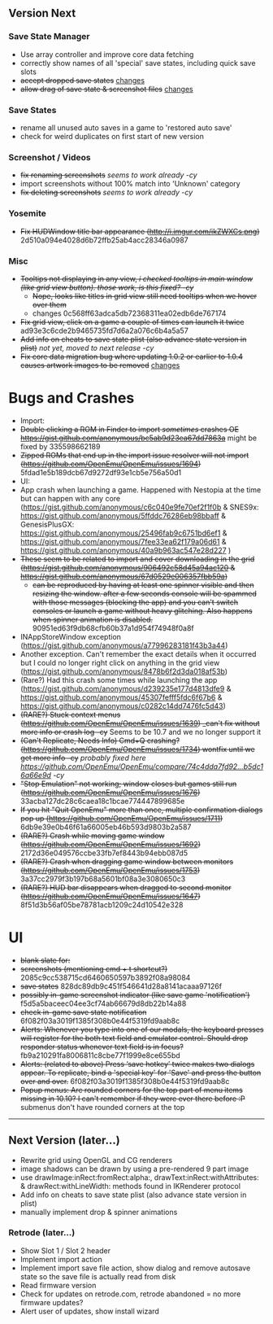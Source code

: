 ## Version Next

### Save State Manager
- Use array controller and improve core data fetching
- correctly show names of all 'special' save states, including quick save slots
- ~~accept dropped save states~~ [changes](https://github.com/OpenEmu/OpenEmu/compare/9b6d377eb4236e504c8dbe6731c5793764b15683...fcd5c9684ae68788dde0cb0243e863523ea3c76b)
- ~~allow drag of save state & screenshot files~~ [changes](https://github.com/OpenEmu/OpenEmu/compare/9b6d377eb4236e504c8dbe6731c5793764b15683...fcd5c9684ae68788dde0cb0243e863523ea3c76b)

### Save States
- rename all unused auto saves in a game to 'restored auto save'
- check for weird duplicates on first start of new version

### Screenshot / Videos
- ~~fix renaming screenshots~~ _seems to work already -cy_
- import screenshots without 100% match into 'Unknown' category
- ~~fix deleting screenshots~~ _seems to work already -cy_

### Yosemite
- ~~Fix HUDWindow title bar appearance (http://i.imgur.com/ikZWXCs.png)~~ 2d510a094e4028d6b72ffb25ab4acc28346a0987

### Misc
- ~~Tooltips not displaying in any view, _i checked tooltips in main window (like grid view button). those work, is this fixed? -cy_~~
    - ~~Nope, looks like titles in grid view still need tooltips when we hover over them~~
    - changes 0c568ff63adca5db72368311ea02edb6de767174
- ~~Fix grid view, click on a game a couple of times can launch it twice~~ ad93e3c6cde2b9465735fd7d6a2a076c6b4a5a57
- ~~Add info on cheats to save state plist (also advance state version in plist)~~ _not yet, moved to next release -cy_
- ~~Fix core data migration bug where updating 1.0.2 or earlier to 1.0.4 causes artwork images to be removed~~ [changes](https://github.com/OpenEmu/OpenEmu/commit/4841dbcb195ae1826f03029590b0029be0a320e6)

# Bugs and Crashes
- Import:
 - ~~Double clicking a ROM in Finder to import *sometimes* crashes OE https://gist.github.com/anonymous/bc5ab9d23ea67dd7863a~~ might be fixed by 335598662189
 - ~~Zipped ROMs that end up in the import issue resolver will not import (https://github.com/OpenEmu/OpenEmu/issues/1694)~~ 5fdad1e5b189dcb67d9272df93e1cb5e756a50d1
- UI:
 - App crash when launching a game. Happened with Nestopia at the time but can happen with any core (https://gist.github.com/anonymous/c6c040e9fe70ef2f1f0b & SNES9x: https://gist.github.com/anonymous/5ffddc76286eb98bbaff & GenesisPlusGX: https://gist.github.com/anonymous/25496fab9c6751bd6ef1 & https://gist.github.com/anonymous/7fee33ea62f179a06d61 & https://gist.github.com/anonymous/40a9b963ac547e28d227 )
 - ~~These seem to be related to import and cover downloading in the grid (https://gist.github.com/anonymous/906492c58d45a94ac120 & https://gist.github.com/anonymous/67d0529e006357fbb59a)~~
    - ~~can be reproduced by having at least one spinner visible and then resizing the window. after a few seconds console will be spammed with those messages (blocking the app) and you can't switch consoles or launch a game without heavy glitching. Also happens when spinner animation is disabled.~~ 90951ed63f9db68cfb60b37a1d954f74948f0a8f
 - INAppStoreWindow exception (https://gist.github.com/anonymous/a77996283181f43b3a44)
 - Another exception. Can't remember the exact details when it occurred but I could no longer right click on anything in the grid view (https://gist.github.com/anonymous/8478b6f2d3da018af53b)
 - (Rare?) Had this crash some times while launching the app (https://gist.github.com/anonymous/d239235e177d4813dfe9 & https://gist.github.com/anonymous/45307fefff5fdc6f67b6 & https://gist.github.com/anonymous/c0282c14dd7476fc5d43)
 - ~~(RARE?) Stuck context menus (https://github.com/OpenEmu/OpenEmu/issues/1639)
 _can't fix without more info or crash log -cy~~ Seems to be 10.7 and we no longer support it
 - ~~(Can't Replicate, Needs Info) Cmd+Q crashing? (https://github.com/OpenEmu/OpenEmu/issues/1734) wontfix until we get more info -cy~~ _probably fixed here https://github.com/OpenEmu/OpenEmu/compare/74c4dda7fd92...b5dc16a66e9d -cy_ 
 - ~~"Stop Emulation” not working; window closes but games still run (https://github.com/OpenEmu/OpenEmu/issues/1676)~~ 33acba127dc28c6caea18c1bcae774447899685e
 - ~~If you hit "Quit OpenEmu" more than once, multiple confirmation dialogs pop up (https://github.com/OpenEmu/OpenEmu/issues/1711)~~ 6db9e39e0b46f61a66005eb46b593d9803b2a587
 - ~~(RARE?) Crash while moving game window (https://github.com/OpenEmu/OpenEmu/issues/1692)~~ 2172d36e049576ccbe33fb7ef8443b94ebb087d5
 - ~~(RARE?) Crash when dragging game window between monitors (https://github.com/OpenEmu/OpenEmu/issues/1753)~~ 3a37cc2979f3b197b68a5601bf08a3e3080650c3
 - ~~(RARE?) HUD bar disappears when dragged to second monitor (https://github.com/OpenEmu/OpenEmu/issues/1647)~~ 8f51d3b56af05be78781acb1209c24d10542e328

# UI
- ~~blank slate for:~~
 - ~~screenshots (mentioning cmd + t shortcut?)~~ 2085c9cc538715cd6460650597b3892f08a98084
 - ~~save states~~ 828dc89db9c451f546641d28a8141acaaa97126f
- ~~possibly in-game screenshot indicator (like save game 'notification')~~ f5d5a5baceec04ee3cf74ab66679d8db22b14a88
- ~~check in-game save state notification~~ 6f082f03a3019f1385f308b0e44f5319fd9aab8c
- ~~Alerts: Whenever you type into one of our modals, the keyboard presses will register for the both text field and emulator control. Should drop responder status whenever text field is in focus?~~ fb9a210291fa8006811c8cbe77f1999e8ce655bd
- ~~Alerts: (related to above) Press ‘save hotkey’ twice makes two dialogs appear. To replicate, bind a 'special key' for 'Save' and press the button over and over.~~ 6f082f03a3019f1385f308b0e44f5319fd9aab8c
- ~~Popup menus: Are rounded corners for the top part of menu items missing in 10.10? I can't remember if they were ever there before :P~~ submenus don't have rounded corners at the top
***

## Next Version (later…)
- Rewrite grid using OpenGL and CG renderers
 - image shadows can be drawn by using a pre-rendered 9 part image
 - use drawImage:inRect:fromRect:alpha:, drawText:inRect:withAttributes: & drawRect:withLineWidth: methods found in IKRenderer protocol
- Add info on cheats to save state plist (also advance state version in plist)
- manually implement drop & spinner animations

### Retrode (later…)
- Show Slot 1 / Slot 2 header
- Implement import action
- Implement import save file action, show dialog and remove autosave state so the save file is actually read from disk
- Read firmware version
- Check for updates on retrode.com, retrode abandoned = no more firmware updates?
- Alert user of updates, show install wizard